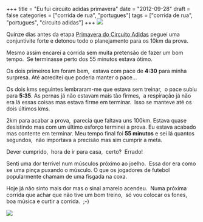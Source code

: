 +++
title = "Eu fui circuito adidas primavera"
date = "2012-09-28"
draft = false
categories = ["corrida de rua", "portugues"]
tags = ["corrida de rua", "portugues", "circuito adidas"]
+++
![](https://circuitodasestacoes.com.br/wp-content/themes/estacoes/imagens/logo_estacoes_incentivado_sp_nextel_primavera.png)

Quinze dias antes da etapa [Primavera do Circuito
Adidas](https://circuitodasestacoes.com.br/sao-paulo/sp-primavera/)
peguei uma conjuntivite forte e detonou todo o planejamento para os 10km
da prova.

Mesmo assim encarei a corrida sem muita pretensão de fazer um bom
tempo.  Se terminasse perto dos 55 minutos estava ótimo.

Os dois primeiros km foram bem,  estava com pace de **4:30** para minha
surpresa. Até acreditei que poderia manter o pace…

Os dois kms seguintes lembraram-me que estava sem treinar,  o pace subiu
para **5:35**. As pernas já não estavam mais tão firmes,  a respiração
já não era lá essas coisas mas estava firme em terminar.  Isso se
manteve até os dois últimos kms.

2km para acabar a prova,  parecia que faltava uns 100km. Estava quase
desistindo mas com um último esforço terminei a prova. Eu estava acabado
mas contente em terminar. Meu tempo final foi **55 minutos** e sei lá
quantos segundos,  não importava a precisão mas sim cumprir a meta.

Dever cumprido,  hora de ir para casa,  certo?  Errado!

Senti uma dor terrível num músculos próximo ao joelho.  Essa dor era
como se uma pinça puxando o músculo. O que os jogadores de futebol
popularmente chamam de uma fisgada na coxa.

Hoje já não sinto mais dor mas o sinal amarelo acendeu.  Numa próxima
corrida que achar que não tive um bom treino,  só vou colocar os fones, 
boa música e curtir a corrida.  ;-)

![](https://fbcdn-sphotos-h-a.akamaihd.net/hphotos-ak-snc7/485880_10151196904796392_841454784_n.jpg)
